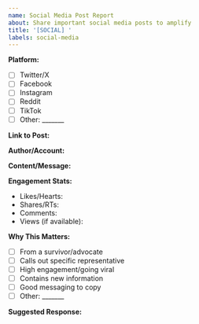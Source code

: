 ```yaml
---
name: Social Media Post Report
about: Share important social media posts to amplify
title: '[SOCIAL] '
labels: social-media
---
```


**Platform:** 
- [ ] Twitter/X
- [ ] Facebook
- [ ] Instagram
- [ ] Reddit
- [ ] TikTok
- [ ] Other: _______

**Link to Post:** 
<!-- Direct URL -->

**Author/Account:**
<!-- Username and any relevant info (verified? follower count?) -->


**Content/Message:**
<!-- What did they say? -->




**Engagement Stats:**
- Likes/Hearts: 
- Shares/RTs: 
- Comments: 
- Views (if available): 

**Why This Matters:**
- [ ] From a survivor/advocate
- [ ] Calls out specific representative
- [ ] High engagement/going viral
- [ ] Contains new information
- [ ] Good messaging to copy
- [ ] Other: _______

**Suggested Response:**
<!-- How should people engage with this? -->